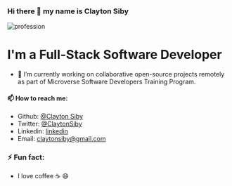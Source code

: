 ### Hi there 👋 my name is Clayton Siby
![profession](http://www.espritvtec.com/wp-content/uploads/2015/01/good-software-developer.gif)
# I'm a Full-Stack Software Developer

- 🌱 I’m currently working on collaborative open-source projects remotely as part of Microverse Software Developers Training Program. 

#### 📫 How to reach me:
- Github: [@Clayton Siby](https://github.com/ClaytonSiby)
- Twitter: [@ClaytonSiby](https://twitter.com/ClaytonSiby)
- Linkedin: [linkedin](https://www.linkedin.com/in/clayton-siby-48a8a0183/)
- Email: claytonsiby@gmail.com

### ⚡ Fun fact:
- I love coffee :coffee: :smile:
